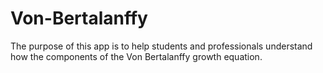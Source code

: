 # Von-Bertalanffy
The purpose of this app is to help students and professionals understand how the components of the Von Bertalanffy growth equation.
